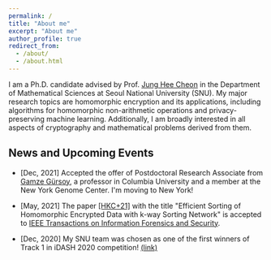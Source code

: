 ```yaml
---
permalink: /
title: "About me"
excerpt: "About me"
author_profile: true
redirect_from: 
  - /about/
  - /about.html
---
```


I am a Ph.D. candidate advised by Prof. [Jung Hee Cheon](http://www.math.snu.ac.kr/~jhcheon/xe2/) in the Department of Mathematical Sciences at Seoul National University (SNU).
My major research topics are homomorphic encryption and its applications, including algorithms for homomorphic non-arithmetic operations and privacy-preserving machine learning.
Additionally, I am broadly interested in all aspects of cryptography and mathematical problems derived from them. 


## News and Upcoming Events

- [Dec, 2021] Accepted the offer of Postdoctoral Research Associate from [Gamze Gürsoy](https://g2lab.org/), a professor in Columbia University and a member at the New York Genome Center. I'm moving to New York!

- [May, 2021] The paper [[HKC+21]](https://eprint.iacr.org/2021/551.pdf) with the title "Efficient Sorting of Homomorphic Encrypted Data with k-way Sorting Network" is accepted to [IEEE Transactions on Information Forensics and Security](https://ieeexplore.ieee.org/xpl/RecentIssue.jsp?punumber=10206).

- [Dec, 2020] My SNU team was chosen as one of the first winners of Track 1 in iDASH 2020 competition! [(link)](http://www.humangenomeprivacy.org/2020/)


